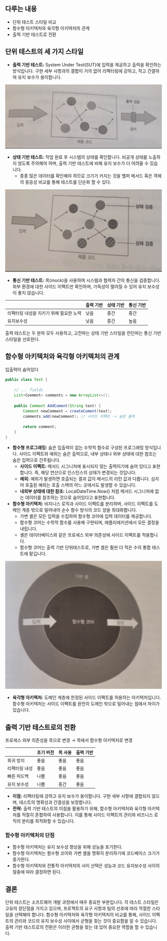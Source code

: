 ## 다루는 내용

- 단위 테스트 스타일 비교
- 함수형 아키텍처와 육각형 아키텍처의 관계
- 출력 기반 테스트로 전환

## 단위 테스트의 세 가지 스타일

- **출력 기반 테스트:** System Under Test(SUT)에 입력을 제공하고 출력을 확인하는 방식입니다. 구현 세부 사항과의 결합이 거의 없어 리팩터링에 강하고, 작고 간결하여 유지 보수가 용이합니다.

![alt text](imgs/image1.png)

- **상태 기반 테스트:** 작업 완료 후 시스템의 상태를 확인합니다. 비공개 상태를 노출하지 않도록 주의해야 하며, 출력 기반 테스트에 비해 유지 보수가 더 어려울 수 있습니다.
  - 종종 많은 데이터를 확인해야 하므로 크기가 커지는 것을 헬퍼 메서드 혹은 객체의 동등성 비교를 통해 테스트를 단순화 할 수 있다.

![alt text](imgs/image2.png)

- **통신 기반 테스트:** 목(mock)을 사용하여 시스템과 협력자 간의 통신을 검증합니다. 외부 환경에 대한 사이드 이펙트만 확인하며, 가독성이 떨어질 수 있어 유지 보수성이 좋지 않습니다.

|                                         | 출력 기반 | 상태 기반 | 통신 기반 |
| --------------------------------------- | --------- | --------- | --------- |
| 리팩터링 내성을 지키기 위해 필요한 노력 | 낮음      | 중간      | 중간      |
| 유지보수성                              | 낮음      | 중간      | 높음      |

출력 테스트는 두 분파 모두 사용하고, 고전파는 상태 기반 스타일을 런던파는 통신 기반 스타일을 선호한다.

## 함수형 아키텍처와 육각형 아키텍처의 관계

입출력이 숨어있다

```java
public class Text {

	// ... fields
	List<Coemmnt> comments = new ArrayList<>();

	public Comment AddComent(String text) {
		Comment newComment = createComent(text);
		comments.add(newComment); // 사이드 이펙트 -> 숨은 출력

		return comment;
	}
}
```

- **함수형 프로그래밍:** 숨은 입출력이 없는 수학적 함수로 구성된 프로그래밍 방식입니다. 사이드 이펙트와 예외는 숨은 출력으로, 내부 상태나 외부 상태에 대한 참조는 숨은 입력으로 간주됩니다.
  - **사이드 이펙트:** 메서드 시그니처에 표시되지 않는 출력이기에 숨어 있다고 표현합니다. 즉, 해당 연산으로 인스턴스의 상태가 변경되는 것입니다.
  - **예외:** 예외가 발생하면 호출되는 결과 값이 메서드의 리턴 값과 다릅니다. 심지어 호출된 예외는 호출 스택의 어느 곳에서도 발생할 수 있습니다.
  - **내외부 상태에 대한 참조:** LocalDateTime.Now() 처럼 메서드 시그니처에 없는 데이터를 참조하는 것으로 숨어있다고 표현합니다.
- **함수형 아키텍처:** 비지니스 로직과 사이드 이펙트를 분리하며, 사이드 이펙트를 도메인 계층 밖으로 밀어내어 순수 함수 방식의 코드 양을 최대화합니다.
  - 가변 셸은 모든 입력을 수집하여 함수형 코어에 입력 데이터를 제공합니다.
  - 함수형 코어는 수학적 함수를 사용해 구현되며, 애플리에키션에서 모든 결정을 내립니다.
  - 셸은 데이터베이스와 같은 프로세스 외부 의존성에 사이드 이펙트를 적용합니다.
  - 함수형 코어는 출력 기반 단위테스트로, 가변 셸은 훨씬 더 적은 수의 통합 테스트에 맡깁니다.

![alt text](imgs/image3.png)

- **육각형 아키텍처:** 도메인 계층에 한정된 사이드 이펙트를 허용하는 아키텍처입니다. 함수형 아키텍처는 사이드 이펙트를 완전히 도메인 밖으로 밀어내는 점에서 차이가 있습니다.

## 출력 기반 테스트로의 전환

프로세스 외부 의존성을 목으로 변경 → 목에서 함수형 아키텍처로 변경

|               | 초기 버전 | 목 사용 | 출력 기반 |
| ------------- | --------- | ------- | --------- |
| 회귀 방지     | 좋음      | 좋음    | 좋음      |
| 리팩터링 내성 | 좋음      | 좋음    | 좋음      |
| 빠른 피드백   | 나쁨      | 좋음    | 좋음      |
| 유지 보수성   | 나쁨      | 중간    | 좋음      |

- **이점:** 리팩터링에 강하고 유지 보수가 용이합니다. 구현 세부 사항에 결합되지 않으며, 테스트의 명확성과 간결성을 보장합니다.
- **전략:** 출력 기반 테스트의 이점을 활용하기 위해, 함수형 아키텍처와 육각형 아키텍처를 적절히 혼합하여 사용합니다. 이를 통해 사이드 이펙트의 관리와 비즈니스 로직의 분리를 최적화할 수 있습니다.

### 함수형 아키텍처의 단점

- 함수형 아키텍처는 유지 보수성 향상을 위해 성능을 포기한다.
- 함수형 아키텍처는 함수형 코어와 가변 셸을 명확히 분리하기에 코드베이스 크기가 증가한다.
- 함수형 아키텍처와 전통적 아키텍처의 사이 선택은 성능과 코드 유지보수성 사이의 절충에 따라 결정하면 된다.

## 결론

단위 테스트는 소프트웨어 개발 과정에서 매우 중요한 부분입니다. 각 테스트 스타일은 고유의 장단점을 가지고 있으며, 프로젝트의 요구 사항과 팀의 선호에 따라 적절한 스타일을 선택해야 합니다. 함수형 아키텍처와 육각형 아키텍처의 비교를 통해, 사이드 이펙트의 관리와 코드의 유지 보수성 사이에서 균형을 찾는 것이 중요함을 알 수 있습니다. 출력 기반 테스트로의 전환은 이러한 균형을 찾는 데 있어 중요한 역할을 할 수 있습니다.

